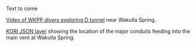 Text to come

[Video of WKPP divers exploring D tunnel](http://youtu.be/j1ofvZE1YqE) near Wakulla Spring.

[KORI JSON layer](https://github.com/FloridaGeologicalSurvey/KORI/blob/master/json/conduit_network.geojson) showing the location of the major conduits feeding into the main vent at Wakulla Spring.
